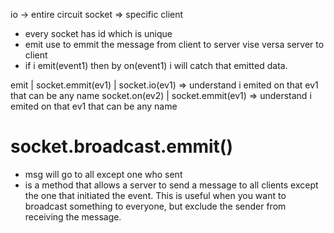 io -> entire circuit
socket => specific client
- every socket has id which is unique
- emit use to emmit the message from client to server vise versa server to client
- if i emit(event1)  then by  on(event1)  i will catch that emitted data.

emit                    |
socket.emmit(ev1)       | socket.io(ev1)   => understand i emited on that ev1 that can be any name
socket.on(ev2)          | socket.emmit(ev1)   => understand i emited on that ev1 that can be any name


# socket.broadcast.emmit() 
 - msg will go to all except one who sent 
 - is a method that allows a server to send a message to all clients except the one that initiated the event. This is useful when you want to broadcast something to everyone, but exclude the sender from receiving the message.
